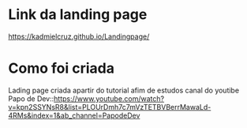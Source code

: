 # Link da landing page  
https://kadmielcruz.github.io/Landingpage/



# Como foi criada 
Lading page criada apartir do tutorial afim de estudos canal do youtibe Papo de Dev::https://www.youtube.com/watch?v=kpn2SSYNsR8&list=PLOUrDmh7c7mVzTETBVBerrMawaLd-4RMs&index=1&ab_channel=PapodeDev





